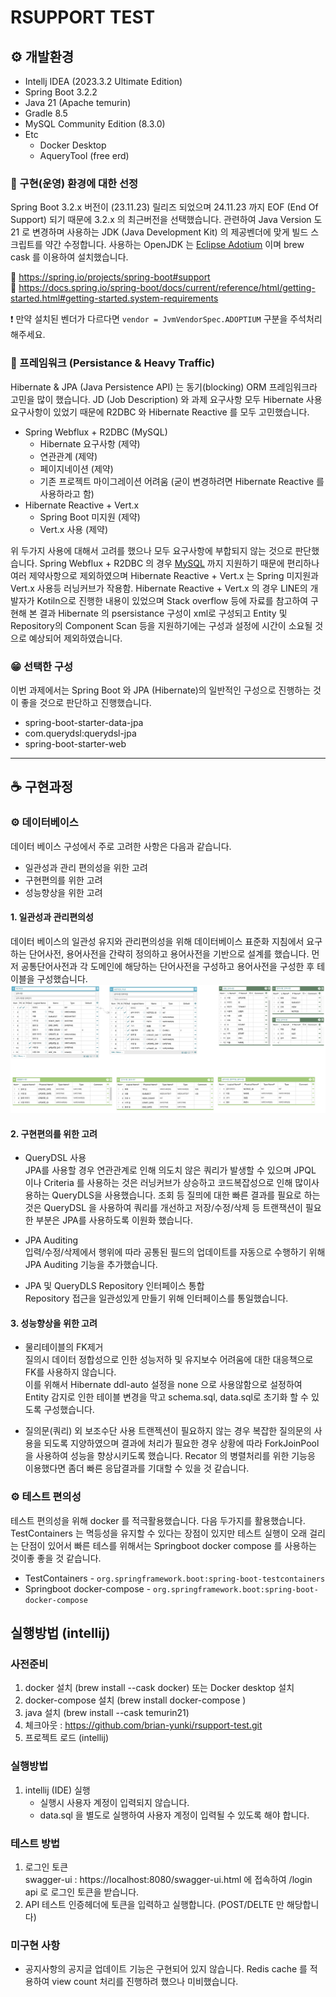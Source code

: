 # RSUPPORT TEST 

## :gear: 개발환경
- Intellj IDEA (2023.3.2 Ultimate Edition)
- Spring Boot 3.2.2
- Java 21 (Apache temurin)
- Gradle 8.5
- MySQL Community Edition (8.3.0) 
- Etc
  - Docker Desktop 
  - AqueryTool (free erd) 


### :thinking: 구현(운영) 환경에 대한 선정
Spring Boot 3.2.x 버전이 (23.11.23) 릴리즈 되었으며 24.11.23 까지 EOF (End Of Support) 되기 때문에 3.2.x 의 최근버전을 선택했습니다.
관련하여 Java Version 도 21 로 변경하며 사용하는 JDK (Java Development Kit) 의 제공벤더에 맞게 빌드 스크립트를 약간 수정합니다. 
사용하는 OpenJDK 는 [Eclipse Adotium](https://adoptium.net/temurin/releases/) 이며 brew cask 를 이용하여 설치했습니다. 

:link: https://spring.io/projects/spring-boot#support  
:link: https://docs.spring.io/spring-boot/docs/current/reference/html/getting-started.html#getting-started.system-requirements  

:heavy_exclamation_mark: 만약 설치된 벤더가 다르다면  `vendor = JvmVendorSpec.ADOPTIUM` 구분을 주석처리 해주세요.

### :thinking: 프레임워크 (Persistance & Heavy Traffic)
Hibernate & JPA (Java Persistence API) 는 동기(blocking) ORM 프레임워크라 고민을 많이 했습니다. 
JD (Job Description) 와 과제 요구사항 모두 Hibernate 사용 요구사항이 있었기 때문에 R2DBC 와 Hibernate Reactive 를 모두 고민했습니다.

- Spring Webflux + R2DBC (MySQL)
  - Hibernate 요구사항 (제약)
  - 연관관계 (제약)
  - 페이지네이션 (제약)
  - 기존 프로젝트 마이그레이션 어려움 (굳이 변경하려면 Hibernate Reactive 를 사용하라고 함)
- Hibernate Reactive + Vert.x 
  - Spring Boot 미지원 (제약)
  - Vert.x 사용 (제약)

위 두가지 사용에 대해서 고려를 했으나 모두 요구사항에 부합되지 않는 것으로 판단했습니다. 
Spring Webflux + R2DBC 의 경우 [MySQL](https://spring.io/projects/spring-data-r2dbc) 까지 지원하기 때문에 편리하나 여러 제약사항으로 제외하였으며 Hibernate Reactive + Vert.x 는 Spring 미지원과 Vert.x 사용등 러닝커브가 작용함. 
Hibernate Reactive + Vert.x 의 경우 LINE의 개발자가 Kotiln으로 진행한 내용이 있었으며 Stack overflow 등에 자료를 참고하여 구현해 본 결과 Hibernate 의 psersistance 구성이 xml로 구성되고 Entity 및 Repository의 Component Scan 등을 지원하기에는 구성과 설정에 시간이 소요될 것으로 예상되어 제외하였습니다.

### :grin: 선택한 구성 
이번 과제에서는 Spring Boot 와 JPA (Hibernate)의 일반적인 구성으로 진행하는 것이 좋을 것으로 판단하고 진행했습니다.
  - spring-boot-starter-data-jpa
  - com.querydsl:querydsl-jpa 
  - spring-boot-starter-web

--- 
## :coffee: 구현과정 

###  :gear: 데이터베이스 
데이터 베이스 구성에서 주로 고려한 사항은 다음과 같습니다. 
- 일관성과 관리 편의성을 위한 고려 
- 구현편의를 위한 고려 
- 성능향상을 위한 고려 

#### 1. 일관성과 관리편의성 
데이터 베이스의 일관성 유지와 관리편의성을 위해 데이터베이스 표준화 지침에서 요구하는 단어사전, 용어사전을 간략히 정의하고 용어사전을 기반으로 설계를 했습니다.
먼저 공통단어사전과 각 도메인에 해당하는 단어사전을 구성하고 용어사전을 구성한 후 테이블을 구성했습니다.
![img.png](doc/img-01.png)

#### 2. 구현편의를 위한 고려 
- QueryDSL 사용  
JPA를 사용할 경우 연관관계로 인해 의도치 않은 쿼리가 발생할 수 있으며 JPQL 이나 Criteria 를 사용하는 것은 러닝커브가 상승하고 코드복잡성으로 인해 많이사용하는 QueryDLS을 사용했습니다.
조회 등 질믜에 대한 빠른 결과를 필요로 하는 것은 QueryDSL 을 사용하여 쿼리를 개선하고 저장/수정/삭제 등 트랜잭션이 필요한 부분은 JPA를 사용하도록 이원화 했습니다.  


- JPA Auditing  
입력/수정/삭제에서 행위에 따라 공통된 필드의 업데이트를 자동으로 수행하기 위해 JPA Auditing 기능을 추가했습니다. 


- JPA 및 QueryDLS Repository 인터페이스 통합  
Repository 접근을 일관성있게 만들기 위해 인터페이스를 통일했습니다.


#### 3. 성능향상을 위한 고려 
- 물리테이블의 FK제거  
질의시 데이터 정합성으로 인한 성능저하 및 유지보수 어려움에 대한 대응책으로 FK를 사용하지 않습니다.  
이를 위해서 Hibernate ddl-auto 설정을 none 으로 사용않함으로 설정하여 Entity 감지로 인한 테이블 변경을 막고 schema.sql, 
data.sql로 초기화 할 수 있도록 구성했습니다. 


- 질의문(쿼리) 외 보조수단 사용 
트랜젝션이 필요하지 않는 경우 복잡한 질의문의 사용을 되도록 지양하였으며 결과에 처리가 필요한 경우 상황에 따라 ForkJoinPool 을 사용하여 성능을 향상시키도록 했습니다. 
Recator 의 병렬처리를 위한 기능응 이용했다면 좀더 빠른 응답결과를 기대할 수 있을 것 같습니다. 



### :gear: 테스트 편의성 
테스트 편의성을 위해 docker 를 적극활용했습니다. 
다음 두가지를 활용했습니다.
TestContainers 는 멱등성을 유지할 수 있다는 장점이 있지만 테스트 실행이 오래 걸리는 단점이 있어서 빠른 테스를 위해서는
Springboot docker compose 를 사용하는 것이좋 좋을 것 같습니다.

- TestContainers - `org.springframework.boot:spring-boot-testcontainers`  
- Springboot docker-compose - `org.springframework.boot:spring-boot-docker-compose`



## 실행방법 (intellij)

### 사전준비 
1. docker 설치 (brew install --cask docker) 또는 Docker desktop 설치 
2. docker-compose 설치 (brew install docker-compose )
3. java 설치 (brew install --cask temurin21)
4. 체크아웃 : https://github.com/brian-yunki/rsupport-test.git
5. 프로젝트 로드 (intellij) 

### 실행방법 
1. intellij (IDE) 실행  
   - 실행시 사용자 계정이 입력되지 않습니다. 
   - data.sql 을 별도로 실행하여 사용자 계정이 입력될 수 있도록 해야 합니다. 

### 테스트 방법 
1. 로그인 토큰   
   swagger-ui : https://localhost:8080/swagger-ui.html 에 접속하여 /login api 로 로그인 토큰을 받습니다. 
2. API 테스트 
   인증헤더에 토큰을 입력하고 실행합니다. (POST/DELTE 만 해당합니다)


### 미구현 사항
- 공지사항의 공지글 업데이트 기능은 구현되어 있지 않습니다. Redis cache 를 적용하여 view count 처리를 진행하려 했으나 미비했습니다. 






















